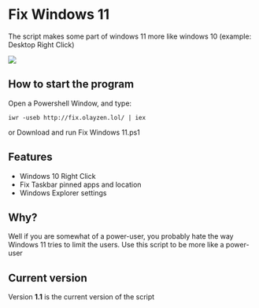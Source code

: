 # **Fix Windows 11**
The script makes some part of windows 11 more like windows 10 (example: Desktop Right Click)



[<img src="https://raw.githubusercontent.com/OlaYZen/Fix-Windows-11/master/Image.png"/>](https://github.com/OlaYZen/Fix-Windows-11/blob/master/Fix%20Windows%2011.ps1)

## **How to start the program**

Open a Powershell Window, and type: 
```
iwr -useb http://fix.olayzen.lol/ | iex
```
or Download and run Fix Windows 11.ps1

## **Features**
- Windows 10 Right Click
- Fix Taskbar pinned apps and location
- Windows Explorer settings

## **Why?**
Well if you are somewhat of a power-user, you probably hate the way Windows 11 tries to limit the users. Use this script to be more like a power-user

## **Current version**
Version **1.1** is the current version of the script
